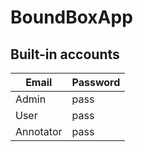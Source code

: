 # BoundBoxApp

## Built-in accounts
| Email     | Password |
|-----------|----------|
| Admin     | pass     |
| User      | pass     |
| Annotator | pass     |
